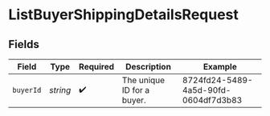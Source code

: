 # ListBuyerShippingDetailsRequest


## Fields

| Field                                | Type                                 | Required                             | Description                          | Example                              |
| ------------------------------------ | ------------------------------------ | ------------------------------------ | ------------------------------------ | ------------------------------------ |
| `buyerId`                            | *string*                             | :heavy_check_mark:                   | The unique ID for a buyer.           | 8724fd24-5489-4a5d-90fd-0604df7d3b83 |